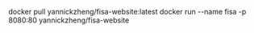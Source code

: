 docker pull yannickzheng/fisa-website:latest
docker run --name fisa -p 8080:80 yannickzheng/fisa-website
